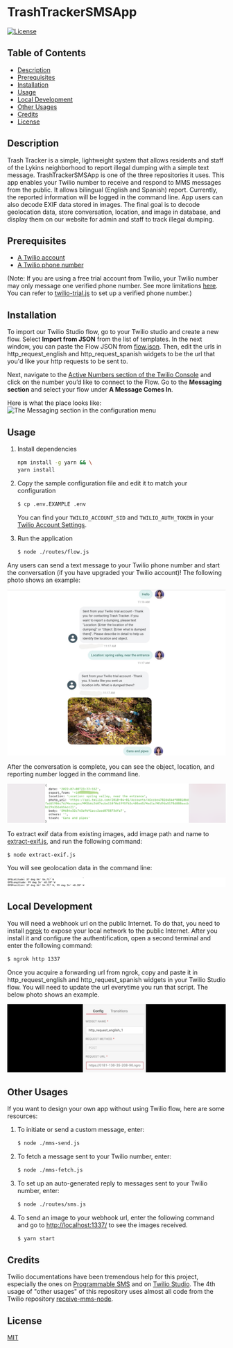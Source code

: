 # TrashTrackerSMSApp

[![License](https://img.shields.io/badge/License-MIT-brightgreen.svg)](https://opensource.org/licenses/MIT)

## Table of Contents
- [Description](#description)
- [Prerequisites](#prerequisites)
- [Installation](#installation)
- [Usage](#usage)
- [Local Development](#local-development)
- [Other Usages](#other-usages)
- [Credits](#credits)
- [License](#license)

## Description

Trash Tracker is a simple, lightweight system that allows residents and staff of the Lykins neighborhood to report illegal dumping with a simple text message. TrashTrackerSMSApp is one of the three repositories it uses. This app enables your Twilio number to receive and respond to MMS messages from the public. It allows bilingual (English and Spanish) report. Currently, the reported information will be logged in the command line. App users can also decode EXIF data stored in images. The final goal is to decode geolocation data, store conversation, location, and image in database, and display them on our website for admin and staff to track illegal dumping.

## Prerequisites

- [A Twilio account](http://www.twilio.com/referral/7fB3Je)
- [A Twilio phone number](https://www.twilio.com/docs/usage/tutorials/how-to-use-your-free-trial-account#get-your-first-twilio-phone-number)

(Note: If you are using a free trial account from Twilio, your Twilio number may only message one verified phone number. See more limitations [here](https://support.twilio.com/hc/en-us/articles/360036052753-Twilio-Free-Trial-Limitations). You can refer to [twilio-trial.js](./twilio-trial.js) to set up a verified phone number.)

## Installation

To import our Twilio Studio flow, go to your Twilio studio and create a new flow. Select **Import from JSON** from the list of templates. In the next window, you can paste the Flow JSON from [flow.json](./public/assets/flow.json). Then, edit the urls in http_request_english and http_request_spanish widgets to be the url that you'd like your http requests to be sent to.

<!-- Next, click on the Trigger Widget on the top and copy your webhook url from the Inspector Panel on the right hand. It should look like this:

```
https://webhooks.twilio.com/v1/Accounts/{AccountSid}/Flows/{FlowSid}
``` -->

Next, navigate to the [Active Numbers section of the Twilio Console](https://www.twilio.com/console/phone-numbers/incoming) and click on the number you’d like to connect to the Flow. Go to the **Messaging section** and select your flow under **A Message Comes In**.

Here is what the place looks like:
![The Messaging section in the configuration menu](https://twilio-cms-prod.s3.amazonaws.com/images/Screen_Shot_2022-02-09_at_7.42.46_PM.width-1600.png)

## Usage
1. Install dependencies

    ```bash
    npm install -g yarn && \
    yarn install
    ```

2. Copy the sample configuration file and edit it to match your configuration

   ```bash
   $ cp .env.EXAMPLE .env
   ```
   You can find your `TWILIO_ACCOUNT_SID` and `TWILIO_AUTH_TOKEN` in your [Twilio Account Settings](https://www.twilio.com/console).

3. Run the application

    ```bash
    $ node ./routes/flow.js
    ```

Any users can send a text message to your Twilio phone number and start the conversation (if you have upgraded your Twilio account)! The following photo shows an example:

![Example of text communication](./public/images/example_text_communication.jpg)

After the conversation is complete, you can see the object, location, and reporting number logged in the command line.

![Example of log messages](./public/images/example_console_log.png)

To extract exif data from existing images, add image path and name to [extract-exif.js](./extract-exif.js), and run the following command:

```bash
$ node extract-exif.js
```

You will see geolocation data in the command line:

![Example of exif data](./public/images/example_exif.png)

## Local Development

You will need a webhook url on the public Internet. To do that, you need to install [ngrok](https://ngrok.com/download) to expose your local network to the public Internet. After you install it and configure the authentification, open a second terminal and enter the following command:

```bash
$ ngrok http 1337
```

Once you acquire a forwarding url from ngrok, copy and paste it in http_request_english and http_request_spanish widgets in your Twilio Studio flow. You will need to update the url everytime you run that script. The below photo shows an example.

![Example of http_request widget](./public/images/example_http_request_widget.png)

## Other Usages

If you want to design your own app without using Twilio flow, here are some resources: 
1. To initiate or send a custom message, enter:
    ```bash
    $ node ./mms-send.js
    ```
2. To fetch a message sent to your Twilio number, enter:
    ```bash
    $ node ./mms-fetch.js
    ```
3. To set up an auto-generated reply to messages sent to your Twilio number, enter: 
    ```bash
    $ node ./routes/sms.js
    ```
4. To send an image to your webhook url, enter the following command and go to [http://localhost:1337/](http://localhost:1337/) to see the images received.

    ```bash
    $ yarn start
    ```

## Credits
Twilio documentations have been tremendous help for this project, especially the ones on [Programmable SMS](https://www.twilio.com/docs/sms/quickstart/node#sign-up-for-twilio-and-get-a-twilio-phone-number) and on [Twilio Studio](https://www.twilio.com/docs/studio/user-guide/get-started). The 4th usage of "other usages" of this repository uses almost all code from the Twilio repository [receive-mms-node](https://github.com/TwilioDevEd/receive-mms-node).

## License

[MIT](https://opensource.org/licenses/MIT)
